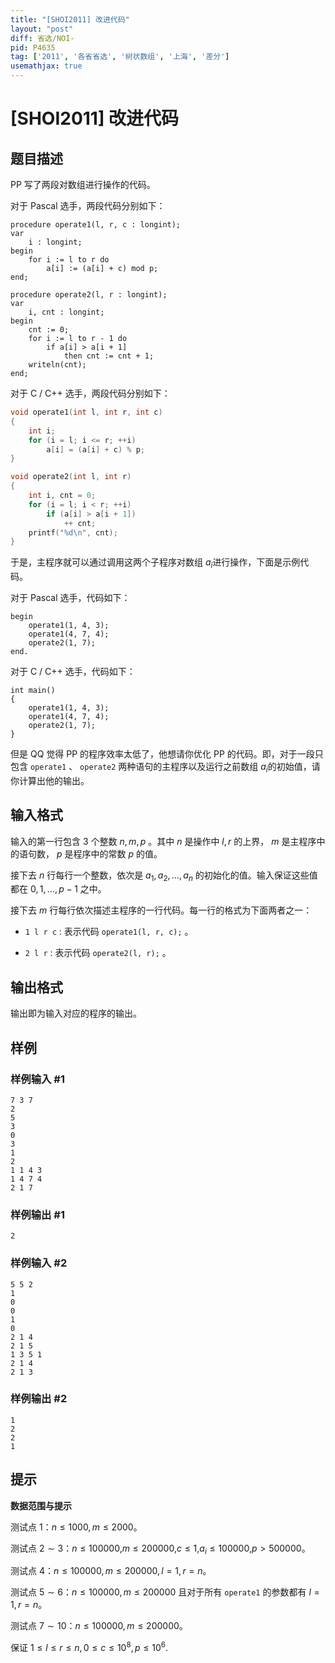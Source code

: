 ```yaml
---
title: "[SHOI2011] 改进代码"
layout: "post"
diff: 省选/NOI-
pid: P4635
tag: ['2011', '各省省选', '树状数组', '上海', '差分']
usemathjax: true
---
```


# [SHOI2011] 改进代码
## 题目描述

 PP 写了两段对数组进行操作的代码。

对于 Pascal 选手，两段代码分别如下： 

```
procedure operate1(l, r, c : longint);
var
    i : longint;
begin
    for i := l to r do
        a[i] := (a[i] + c) mod p;
end;

procedure operate2(l, r : longint);
var
    i, cnt : longint;
begin
    cnt := 0;
    for i := l to r - 1 do
        if a[i] > a[i + 1]
            then cnt := cnt + 1;
    writeln(cnt);
end;
```

对于 C / C++ 选手，两段代码分别如下：

```cpp
void operate1(int l, int r, int c)
{
    int i;
    for (i = l; i <= r; ++i)
        a[i] = (a[i] + c) % p;
}

void operate2(int l, int r)
{
    int i, cnt = 0;
    for (i = l; i < r; ++i)
        if (a[i] > a[i + 1])
            ++ cnt;
    printf("%d\n", cnt);
}
```

于是，主程序就可以通过调用这两个子程序对数组 $a_i$​​ 进行操作，下面是示例代码。

对于 Pascal 选手，代码如下：

```
begin
    operate1(1, 4, 3);
    operate1(4, 7, 4);
    operate2(1, 7);
end.
```

对于 C / C++ 选手，代码如下：

```
int main()
{
    operate1(1, 4, 3);
    operate1(4, 7, 4);
    operate2(1, 7);
}
```

但是 QQ 觉得 PP 的程序效率太低了，他想请你优化 PP 的代码。即，对于一段只包含 ``operate1`` 、 ``operate2`` 两种语句的主程序以及运行之前数组 $a_i$​​ 的初始值，请你计算出他的输出。
## 输入格式

输入的第一行包含 $3$ 个整数 $n,m,p$ 。其中 $n$ 是操作中 $l,r$ 的上界， $m$ 是主程序中的语句数， $p$ 是程序中的常数 $p$ 的值。

接下去 $n$ 行每行一个整数，依次是 $a_1,a_2,…,a_n$ 的初始化的值。输入保证这些值都在 $0,1,…,p-1$ 之中。

接下去 $m$ 行每行依次描述主程序的一行代码。每一行的格式为下面两者之一：

-    ``1 l r c`` : 表示代码 ``operate1(l, r, c);`` 。

-    ``2 l r`` : 表示代码 ``operate2(l, r);`` 。


## 输出格式

输出即为输入对应的程序的输出。
## 样例

### 样例输入 #1
```
7 3 7
2
5
3
0
3
1
2
1 1 4 3
1 4 7 4
2 1 7
```
### 样例输出 #1
```
2
```
### 样例输入 #2
```
5 5 2
1
0
0
1
0
2 1 4
2 1 5
1 3 5 1
2 1 4
2 1 3
```
### 样例输出 #2
```
1
2
2
1
```
## 提示

**数据范围与提示**

测试点 $1$：$n \le 1000,m \le 2000$。

测试点 $2 \sim 3$：$n \le 100000$,$m \le 200000$,$c \le 1$,$a_i \le 100000$,$p>500000$。

测试点 $4$：$n \le 100000,m \le 200000,l=1,r=n$。

测试点 $5 \sim 6$：$n \le 100000,m \le 200000$ 且对于所有 ``operate1`` 的参数都有 $l=1,r=n$。

测试点 $7 \sim 10$：$n \le 100000,m \le 200000$。

保证 $1 \le l \le r \le n,0 \le c \le 10^8,p \le 10^6$​​.
